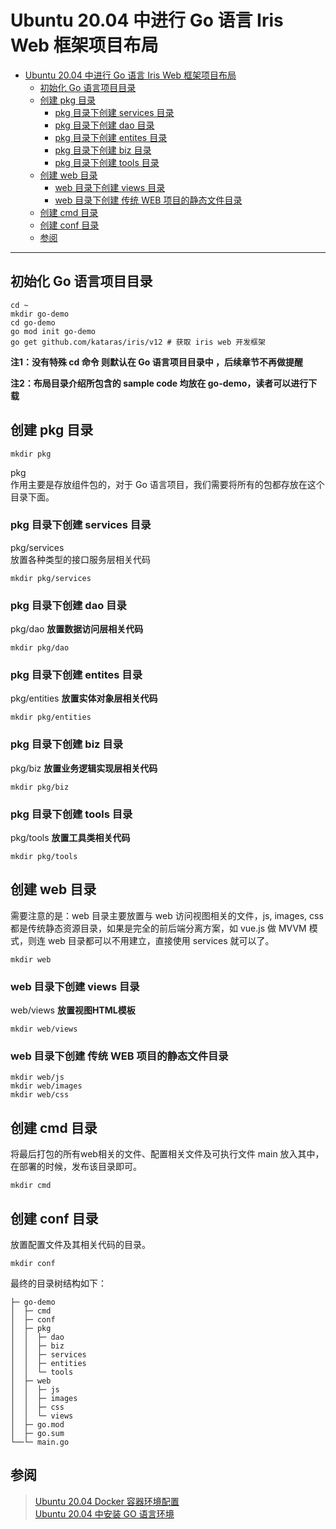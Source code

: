 
# Ubuntu 20.04 中进行 Go 语言 Iris Web 框架项目布局 

- [Ubuntu 20.04 中进行 Go 语言 Iris Web 框架项目布局](#ubuntu-2004-中进行-go-语言-iris-web-框架项目布局)
  - [初始化 Go 语言项目目录](#初始化-go-语言项目目录)
  - [创建 pkg 目录](#创建-pkg-目录)
    - [pkg 目录下创建 services 目录](#pkg-目录下创建-services-目录)
    - [pkg 目录下创建 dao 目录](#pkg-目录下创建-dao-目录)
    - [pkg 目录下创建 entites 目录](#pkg-目录下创建-entites-目录)
    - [pkg 目录下创建 biz 目录](#pkg-目录下创建-biz-目录)
    - [pkg 目录下创建 tools 目录](#pkg-目录下创建-tools-目录)
  - [创建 web 目录](#创建-web-目录)
    - [web 目录下创建 views 目录](#web-目录下创建-views-目录)
    - [web 目录下创建 传统 WEB 项目的静态文件目录](#web-目录下创建-传统-web-项目的静态文件目录)
  - [创建 cmd 目录](#创建-cmd-目录)
  - [创建 conf 目录](#创建-conf-目录)
  - [参阅](#参阅)

---
## 初始化 Go 语言项目目录
~~~
cd ~
mkdir go-demo
cd go-demo
go mod init go-demo
go get github.com/kataras/iris/v12 # 获取 iris web 开发框架
~~~

**注1：没有特殊 cd 命令 则默认在 Go 语言项目目录中 ，后续章节不再做提醒**

**注2：布局目录介绍所包含的 sample code 均放在 go-demo，读者可以进行下载**

## 创建 pkg 目录

~~~
mkdir pkg
~~~
pkg\
作用主要是存放组件包的，对于 Go 语言项目，我们需要将所有的包都存放在这个目录下面。

### pkg 目录下创建 services 目录
pkg/services\
放置各种类型的接口服务层相关代码

~~~
mkdir pkg/services
~~~

### pkg 目录下创建 dao 目录
pkg/dao **放置数据访问层相关代码**

~~~
mkdir pkg/dao
~~~

### pkg 目录下创建 entites 目录
pkg/entities **放置实体对象层相关代码**
~~~
mkdir pkg/entities
~~~

### pkg 目录下创建 biz 目录
pkg/biz **放置业务逻辑实现层相关代码** 
~~~
mkdir pkg/biz
~~~

### pkg 目录下创建 tools 目录
pkg/tools **放置工具类相关代码** 
~~~
mkdir pkg/tools
~~~

## 创建 web 目录

需要注意的是：web 目录主要放置与 web 访问视图相关的文件，js, images, css 都是传统静态资源目录，如果是完全的前后端分离方案，如 vue.js 做 MVVM 模式，则连 web 目录都可以不用建立，直接使用 services 就可以了。


~~~
mkdir web
~~~
### web 目录下创建 views 目录
web/views **放置视图HTML模板**
~~~
mkdir web/views
~~~

### web 目录下创建 传统 WEB 项目的静态文件目录
~~~
mkdir web/js
mkdir web/images
mkdir web/css
~~~

## 创建 cmd 目录
将最后打包的所有web相关的文件、配置相关文件及可执行文件 main 放入其中，在部署的时候，发布该目录即可。
~~~
mkdir cmd
~~~

## 创建 conf 目录
放置配置文件及其相关代码的目录。
~~~
mkdir conf
~~~

最终的目录树结构如下：

~~~
├─ go-demo
│  ├─ cmd
│  ├─ conf
│  ├─ pkg
│  │  ├─ dao
│  │  ├─ biz
│  │  ├─ services
│  │  ├─ entities
│  │  └─ tools
│  ├─ web
│  │  ├─ js
│  │  ├─ images
│  │  ├─ css
│  │  └─ views
│  ├─ go.mod
│  ├─ go.sum
└──└─ main.go

~~~

## 参阅
>  <a target="_blank" href="https://github.com/karonluo/documents/blob/main/Ubuntu%2020.04%20%E4%B8%AD%E5%AE%89%E8%A3%85%20go%20%E8%AF%AD%E8%A8%80%E7%8E%AF%E5%A2%83.md">Ubuntu 20.04 Docker 容器环境配置</a>\
> <a target="_blank" href="https://github.com/karonluo/documents/blob/main/Ubuntu%2020.04%20%E4%B8%AD%E5%AE%89%E8%A3%85%20go%20%E8%AF%AD%E8%A8%80%E7%8E%AF%E5%A2%83.md">Ubuntu 20.04 中安装 GO 语言环境</a>

